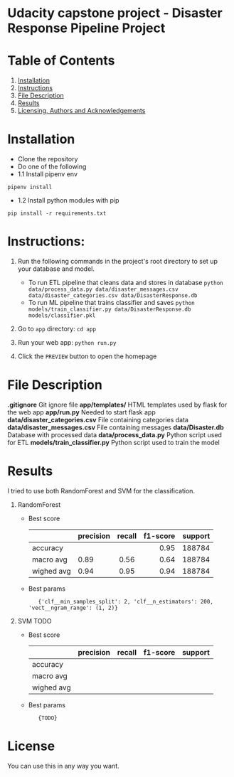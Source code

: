 # Udacity capstone project - Disaster Response Pipeline Project

# Table of Contents
1. [Installation](README.md#installation)
2. [Instructions](README.md#instructions)
3. [File Description](README.md#file-description)
4. [Results](README.md#results)
5. [Licensing, Authors and Acknowledgements](README.md#licensing-authors-and-acknowledgements)


# Installation
- Clone the repository
- Do one of the following
- 1.1 Install pipenv env
```
pipenv install
```
- 1.2 Install python modules with pip
```
pip install -r requirements.txt
```

# Instructions:
1. Run the following commands in the project's root directory to set up your database and model.

    - To run ETL pipeline that cleans data and stores in database
        `python data/process_data.py data/disaster_messages.csv data/disaster_categories.csv data/DisasterResponse.db`
    - To run ML pipeline that trains classifier and saves
        `python models/train_classifier.py data/DisasterResponse.db models/classifier.pkl`

2. Go to `app` directory: `cd app`

3. Run your web app: `python run.py`

4. Click the `PREVIEW` button to open the homepage

# File Description
**.gitignore** Git ignore file
**app/templates/** HTML templates used by flask for the web app
**app/run.py**  Needed to start flask app
**data/disaster_categories.csv** File containing categories data
**data/disaster_messages.csv** File containing messages
**data/Disaster.db** Database with processed data
**data/process_data.py** Python script used for ETL
**models/train_classifier.py** Python script used to train the model

# Results
I tried to use both RandomForest and SVM for the classification.
1. RandomForest
   - Best score 

       |  | precision | recall |  f1-score | support |
       |----------|----------|:-------------:|------:|------:|
       | accuracy |   |   |  0.95 | 188784 |
       | macro avg | 0.89 | 0.56 | 0.64 | 188784 |
       | wighed avg | 0.94 |0.95 | 0.94 | 188784 |

   - Best params
        
            {'clf__min_samples_split': 2, 'clf__n_estimators': 200, 'vect__ngram_range': (1, 2)} 

2. SVM TODO
   - Best score 

       |  | precision | recall |  f1-score | support |
       |----------|----------|:-------------:|------:|------:|
       | accuracy |   |   |    |   |
       | macro avg |   |   |   |   |
       | wighed avg |   |   |   |   |

   - Best params
        
            {TODO} 

# License
You can use this in any way you want.